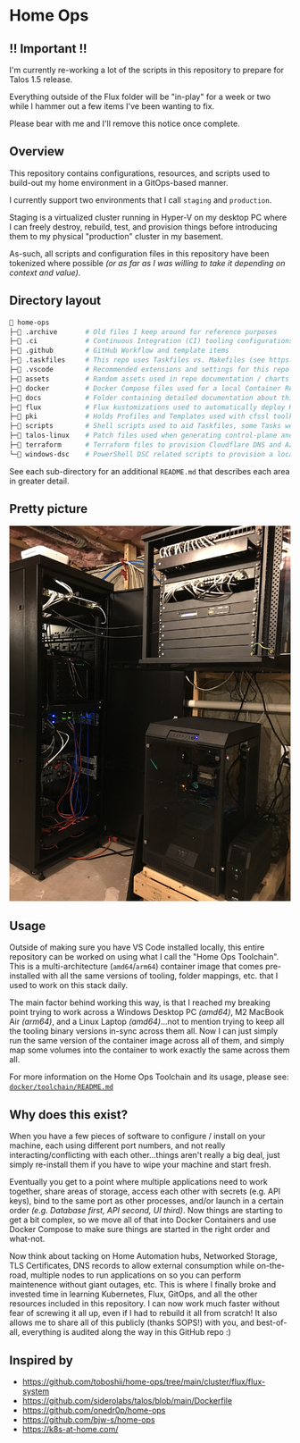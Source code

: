 # Home Ops

## !! Important !!

I'm currently re-working a lot of the scripts in this repository to prepare for Talos 1.5 release.

Everything outside of the Flux folder will be "in-play" for a week or two while I hammer out a few items I've been wanting to fix.

Please bear with me and I'll remove this notice once complete.

## Overview

This repository contains configurations, resources, and scripts used to build-out my home environment in a GitOps-based manner.

I currently support two environments that I call `staging` and `production`.

Staging is a virtualized cluster running in Hyper-V on my desktop PC where I can freely destroy, rebuild, test, and provision things before introducing them to my physical "production" cluster in my basement.

As-such, all scripts and configuration files in this repository have been tokenized where possible _(or as far as I was willing to take it depending on context and value)_.

## Directory layout

```sh
📂 home-ops
├─📁 .archive       # Old files I keep around for reference purposes
├─📁 .ci            # Continuous Integration (CI) tooling configurations
├─📁 .github        # GitHub Workflow and template items
├─📁 .taskfiles     # This repo uses Taskfiles vs. Makefiles (see https://taskfile.dev)
├─📁 .vscode        # Recommended extensions and settings for this repo
├─📁 assets         # Random assets used in repo documentation / charts / graphs
├─📁 docker         # Docker Compose files used for a local Container Registry and Pull-through-caches
├─📁 docs           # Folder containing detailed documentation about this repository
├─📁 flux           # Flux kustomizations used to automatically deploy Kubernetes resources / applications
├─📁 pki            # Holds Profiles and Templates used with cfssl toolkit to generate self-signed PKI
├─📁 scripts        # Shell scripts used to aid Taskfiles, some Tasks weren't expressive/scriptable enough
├─📁 talos-linux    # Patch files used when generating control-plane and worker configurations for Talos
├─📁 terraform      # Terraform files to provision Cloudflare DNS and Azure / Oracle cloud accounts
└─📁 windows-dsc    # PowerShell DSC related scripts to provision a local Hyper-V Talos Lab
```

See each sub-directory for an additional `README.md` that describes each area in greater detail.

## Pretty picture

![Home Lab](assets/home-lab.png)

## Usage

Outside of making sure you have VS Code installed locally, this entire repository can be worked on using what I call the "Home Ops Toolchain". This is a multi-architecture (`amd64`/`arm64`) container image that comes pre-installed with all the same versions of tooling, folder mappings, etc. that I used to work on this stack daily.

The main factor behind working this way, is that I reached my breaking point trying to work across a Windows Desktop PC _(amd64)_, M2 MacBook Air _(arm64)_, and a Linux Laptop _(amd64)_...not to mention trying to keep all the tooling binary versions in-sync across them all. Now I can just simply run the same version of the container image across all of them, and simply map some volumes into the container to work exactly the same across them all.

For more information on the Home Ops Toolchain and its usage, please see: [`docker/toolchain/README.md`](docker/toolchain/README.md)

## Why does this exist?

When you have a few pieces of software to configure / install on your machine, each using different port numbers, and not really interacting/conflicting with each other...things aren't really a big deal, just simply re-install them if you have to wipe your machine and start fresh.

Eventually you get to a point where multiple applications need to work together, share areas of storage, access each other with secrets (e.g. API keys), bind to the same port as other processes, and/or launch in a certain order _(e.g. Database first, API second, UI third)_. Now things are starting to get a bit complex, so we move all of that into Docker Containers and use Docker Compose to make sure things are started in the right order and what-not.

Now think about tacking on Home Automation hubs, Networked Storage, TLS Certificates, DNS records to allow external consumption while on-the-road, multiple nodes to run applications on so you can perform maintenence without giant outages, etc. This is where I finally broke and invested time in learning Kubernetes, Flux, GitOps, and all the other resources included in this repository. I can now work much faster without fear of screwing it all up, even if I had to rebuild it all from scratch! It also allows me to share all of this publicly (thanks SOPS!) with you, and best-of-all, everything is audited along the way in this GitHub repo :)

## Inspired by

* https://github.com/toboshii/home-ops/tree/main/cluster/flux/flux-system
* https://github.com/siderolabs/talos/blob/main/Dockerfile
* https://github.com/onedr0p/home-ops
* https://github.com/bjw-s/home-ops
* https://k8s-at-home.com/
